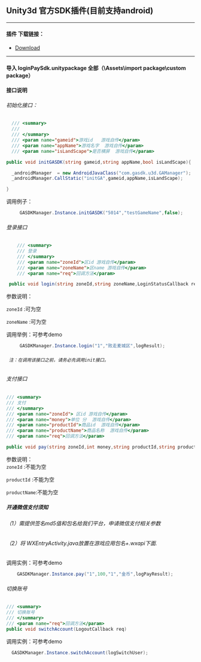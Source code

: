 ## Unity3d 官方SDK插件(目前支持android)


---------------------------------------------------------

#### 插件 下载链接：

- [Download  ](http://222.73.243.55:3000/downloadsdk/ztpromotecode_v1.0.zip)

------------------------------------------------------------------
####  导入 loginPaySdk.unitypackage 全部（\Assets\import package\custom package）

####  接口说明

 ###### 初始化接口：  

```c#
  /// <summary>
  ///
  /// </summary>
  /// <param name="gameid">游戏id   游戏自传</param>
  /// <param name="appName">游戏名字  游戏自传</param>
  /// <param name="isLandScape">是否横屏  游戏自传</param>

public void initGASDK(string gameid,string appName,bool isLandScape){

  _androidManager  = new AndroidJavaClass("com.gasdk.u3d.GAManager");
  _androidManager.CallStatic("initGA",gameid,appName,isLandScape);

}
```
  调用例子：
```c#
     GASDKManager.Instance.initGASDK("5014","testGameName",false);
```
###### 登录接口

```c#
    /// <summary>
    /// 登录
    /// </summary>
    /// <param name="zoneId">区id 游戏自传</param>
    /// <param name="zoneName">区name 游戏自传</param>
    /// <param name="req">回调方法</param>

 public void login(string zoneId,string zoneName,LoginStatusCallback req);
```    
参数说明：  

`zoneId` :可为空

`zoneName` :可为空

调用举例：可参考demo
```c#
	 GASDKManager.Instance.login("1","败走麦城区",logResult);

```
  ###### ` 注：在调用该接口之前，请务必先调用init接口。`

###### 支付接口

```c#
/// <summary>
/// 支付
/// </summary>
/// <param name="zoneId"> 区id 游戏自传</param>
/// <param name="money">单位 分  游戏自传</param>
/// <param name="productId">商品id  游戏自传</param>
/// <param name="productName">商品名称  游戏自传</param>
/// <param name="req">回调方法</param>

public void pay(string zoneId,int money,string productId,string productName,PayStatusCallback req)

```
参数说明：  
`zoneId` :不能为空

`productId` :不能为空

`productName`:不能为空

##### 开通微信支付须知

###### （1）需提供签名md5值和包名给我们平台，申请微信支付相关参数
###### （2）将 WXEntryActivity.java放置在游戏应用包名+.wxapi下面.

调用实例：可参考demo

```c#
    GASDKManager.Instance.pay("1",100,"1","金币",logPayResult);
```
###### 切换账号

```c#
/// <summary>
/// 切换账号
/// </summary>
/// <param name="req">回调方法</param>
public void switchAccount(LogoutCallback req)
```

调用实例：可参考demo

```c#
  GASDKManager.Instance.switchAccount(logSwitchUser);
```
